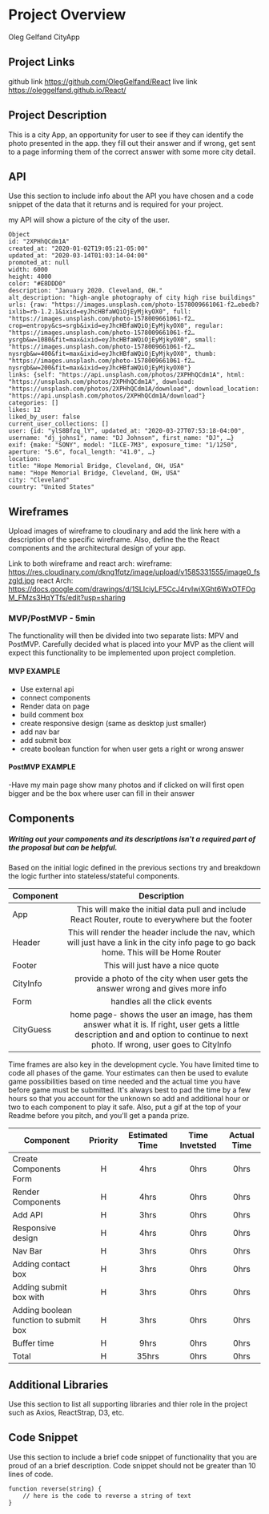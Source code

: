 # Project Overview
Oleg Gelfand CityApp
## Project Links
github link
https://github.com/OlegGelfand/React
live link
https://oleggelfand.github.io/React/

## Project Description

This is a city App, an opportunity for user to see if they can identify the photo presented in the app. they fill out their answer and if wrong, get sent to a page informing them of the correct answer with some more city detail.

## API

Use this section to include info about the API you have chosen and a code snippet of the data that it returns and is required for your project. 

my API will show a picture of the city of the user.

```
Object
id: "2XPHhQCdm1A"
created_at: "2020-01-02T19:05:21-05:00"
updated_at: "2020-03-14T01:03:14-04:00"
promoted_at: null
width: 6000
height: 4000
color: "#E8DDD0"
description: "January 2020. Cleveland, OH."
alt_description: "high-angle photography of city high rise buildings"
urls: {raw: "https://images.unsplash.com/photo-1578009661061-f2…ebedb?ixlib=rb-1.2.1&ixid=eyJhcHBfaWQiOjEyMjkyOX0", full: "https://images.unsplash.com/photo-1578009661061-f2…crop=entropy&cs=srgb&ixid=eyJhcHBfaWQiOjEyMjkyOX0", regular: "https://images.unsplash.com/photo-1578009661061-f2…ysrgb&w=1080&fit=max&ixid=eyJhcHBfaWQiOjEyMjkyOX0", small: "https://images.unsplash.com/photo-1578009661061-f2…nysrgb&w=400&fit=max&ixid=eyJhcHBfaWQiOjEyMjkyOX0", thumb: "https://images.unsplash.com/photo-1578009661061-f2…nysrgb&w=200&fit=max&ixid=eyJhcHBfaWQiOjEyMjkyOX0"}
links: {self: "https://api.unsplash.com/photos/2XPHhQCdm1A", html: "https://unsplash.com/photos/2XPHhQCdm1A", download: "https://unsplash.com/photos/2XPHhQCdm1A/download", download_location: "https://api.unsplash.com/photos/2XPHhQCdm1A/download"}
categories: []
likes: 12
liked_by_user: false
current_user_collections: []
user: {id: "ylS8Bfzq_lY", updated_at: "2020-03-27T07:53:18-04:00", username: "dj_johns1", name: "DJ Johnson", first_name: "DJ", …}
exif: {make: "SONY", model: "ILCE-7M3", exposure_time: "1/1250", aperture: "5.6", focal_length: "41.0", …}
location:
title: "Hope Memorial Bridge, Cleveland, OH, USA"
name: "Hope Memorial Bridge, Cleveland, OH, USA"
city: "Cleveland"
country: "United States"
```


## Wireframes

Upload images of wireframe to cloudinary and add the link here with a description of the specific wireframe. Also, define the the React components and the architectural design of your app.

Link to both wireframe and react arch:
wireframe:
https://res.cloudinary.com/dkng1fqtz/image/upload/v1585331555/image0_fszgld.jpg
react Arch:
https://docs.google.com/drawings/d/1SLIciyLF5CcJ4rvIwiXGht6WxOTFOgM_FMzs3HqYTfs/edit?usp=sharing

### MVP/PostMVP - 5min

The functionality will then be divided into two separate lists: MPV and PostMVP.  Carefully decided what is placed into your MVP as the client will expect this functionality to be implemented upon project completion.  

#### MVP EXAMPLE
- Use external api 
- connect components
- Render data on page 
- build comment box
- create responsive design (same as desktop just smaller)
- add nav bar
- add submit box
- create boolean function for when user gets a right or wrong answer

#### PostMVP EXAMPLE

-Have my main page show many photos and if clicked on will first open bigger and be the box where user can fill in their answer
## Components
##### Writing out your components and its descriptions isn't a required part of the proposal but can be helpful.

Based on the initial logic defined in the previous sections try and breakdown the logic further into stateless/stateful components. 

| Component | Description | 
| --- | :---: |  
| App | This will make the initial data pull and include React Router, route to everywhere but the footer | 
| Header | This will render the header include the nav, which will just have a link in the city info page to go back home. This will be Home Router| 
| Footer | This will just have a nice quote | 
| CityInfo | provide a photo of the city when user gets the answer wrong and gives more info | 
| Form | handles all the click events  | 
| CityGuess |  home page- shows the user an image, has them answer what it is. If right, user gets a little description and and option to continue to next photo. If wrong, user goes to CityInfo| 

Time frames are also key in the development cycle.  You have limited time to code all phases of the game.  Your estimates can then be used to evalute game possibilities based on time needed and the actual time you have before game must be submitted. It's always best to pad the time by a few hours so that you account for the unknown so add and additional hour or two to each component to play it safe. Also, put a gif at the top of your Readme before you pitch, and you'll get a panda prize.

| Component | Priority | Estimated Time | Time Invetsted | Actual Time |
| --- | :---: |  :---: | :---: | :---: |
| Create Components Form | H | 4hrs| 0hrs | 0hrs |
| Render Components | H | 4hrs| 0hrs | 0hrs |
| Add API | H | 3hrs| 0hrs | 0hrs |
| Responsive design | H | 4hrs| 0hrs | 0hrs |
| Nav Bar | H | 3hrs| 0hrs | 0hrs |
| Adding contact box | H | 3hrs| 0hrs | 0hrs |
| Adding submit box with | H | 3hrs| 0hrs | 0hrs |
| Adding boolean function to submit box | H | 3hrs| 0hrs | 0hrs |
| Buffer time | H | 9hrs| 0hrs | 0hrs |
| Total | H | 35hrs| 0hrs | 0hrs |


## Additional Libraries
 Use this section to list all supporting libraries and thier role in the project such as Axios, ReactStrap, D3, etc. 

## Code Snippet

Use this section to include a brief code snippet of functionality that you are proud of an a brief description.  Code snippet should not be greater than 10 lines of code. 

```
function reverse(string) {
	// here is the code to reverse a string of text
}
```
